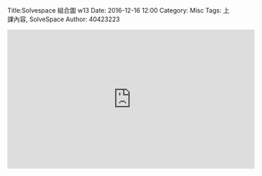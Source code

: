 Title:Solvespace 組合圖  w13
Date: 2016-12-16 12:00
Category: Misc
Tags: 上課內容, SolveSpace
Author: 40423223
 
 <!-- PELICAN_END_SUMMARY -->
 
<iframe width="560" height="315" src="https://www.youtube.com/embed/m0YauffEFuY" frameborder="0" allowfullscreen></iframe>